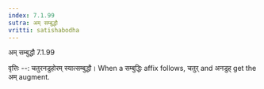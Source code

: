 ```yaml
---
index: 7.1.99
sutra: अम् सम्बुद्धौ
vritti: satishabodha
---
```



 अम् सम्बुद्धौ 7.1.99 


वृत्तिः --: चतुरनडुहोरम् स्यात्सम्बुद्धौ। When a सम्बुद्धिः affix follows, चतुर् and अनडुह् get the अम् augment. 


